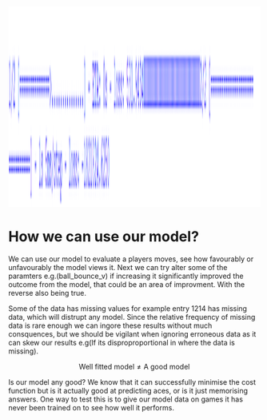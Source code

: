 <img src="https://github.com/hasanrahman2503/Tennis-Vis/blob/f23e33be15189ca8d15af555f829896e8ba8b2c6/Pictures/Generation1.png" width="800" height="400">

# How we can use our model?
We can use our model to evaluate a players moves, see how favourably or unfavourably the model views it. Next we can try alter some of the paramters e.g.(ball_bounce_v) if increasing it significantly improved the outcome from the model, that could be an area of improvment. With the reverse also being true.

Some of the data has missing values for example entry 1214 has missing data, which will distrupt any model. Since the relative frequency of missing data is rare enough we can ingore these results without much consquences, but we should be vigilant when ignoring erroneous data as it can skew our results e.g(If its disproproportional in where the data is missing).


$$\text{Well fitted model} \neq \text{A good model}$$

Is our model any good? We know that it can successfully minimise the cost function but is it actually good at predicting aces, or is it just memorising answers. One way to test this is to give our model data on games it has never been trained on to see how well it performs.
